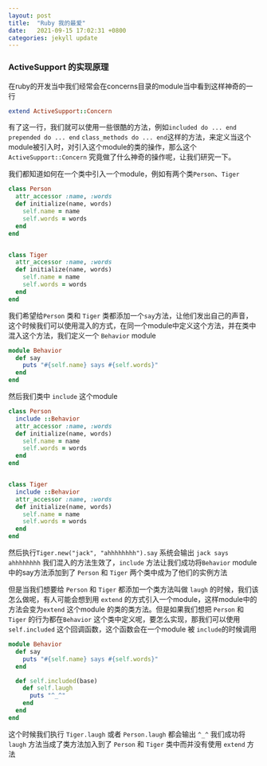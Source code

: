 ```yaml
---
layout: post
title:  "Ruby 我的最爱"
date:   2021-09-15 17:02:31 +0800
categories: jekyll update
---
```



### ActiveSupport 的实现原理

在ruby的开发当中我们经常会在concerns目录的module当中看到这样神奇的一行

```ruby
extend ActiveSupport::Concern
```

有了这一行，我们就可以使用一些很酷的方法，例如`included do ... end` `prepended do ... end` `class_methods do ... end`这样的方法，来定义当这个module被引入时，对引入这个module的类的操作，那么这个 `ActiveSupport::Concern` 究竟做了什么神奇的操作呢，让我们研究一下。

我们都知道如何在一个类中引入一个module，例如有两个类`Person`、`Tiger`

```ruby
class Person
  attr_accessor :name, :words
  def initialize(name, words)
    self.name = name
    self.words = words
  end
end


class Tiger
  attr_accessor :name, :words
  def initialize(name, words)
    self.name = name
    self.words = words
  end
end
```

我们希望给`Person` 类和 `Tiger` 类都添加一个`say`方法，让他们发出自己的声音，这个时候我们可以使用混入的方式，在同一个module中定义这个方法，并在类中混入这个方法，我们定义一个 `Behavior` module

```ruby
module Behavior
  def say
    puts "#{self.name} says #{self.words}"
  end
end
```

然后我们类中 `include` 这个module

```ruby
class Person
  include ::Behavior
  attr_accessor :name, :words
  def initialize(name, words)
    self.name = name
    self.words = words
  end
end


class Tiger
  include ::Behavior
  attr_accessor :name, :words
  def initialize(name, words)
    self.name = name
    self.words = words
  end
end
```

然后执行`Tiger.new("jack", "ahhhhhhhh").say` 系统会输出 `jack says ahhhhhhhh` 我们混入的方法生效了，`include` 方法让我们成功将`Behavior` module中的say方法添加到了 `Person` 和 `Tiger` 两个类中成为了他们的实例方法

但是当我们想要给 `Person` 和 `Tiger` 都添加一个类方法叫做 `laugh` 的时候，我们该怎么做呢，有人可能会想到用 `extend` 的方式引入一个module，这样module中的方法会变为`extend` 这个module 的类的类方法。但是如果我们想把 `Person` 和 `Tiger` 的行为都在`Behavior` 这个类中定义呢，要怎么实现，那我们可以使用 `self.included` 这个回调函数，这个函数会在一个module 被 `include`的时候调用

```ruby
module Behavior
  def say
    puts "#{self.name} says #{self.words}"
  end

  def self.included(base)
    def self.laugh
      puts "^_^"
    end
  end
end
```

这个时候我们执行 `Tiger.laugh` 或者 `Person.laugh` 都会输出 `^_^` 我们成功将 `laugh` 方法当成了类方法加入到了 `Person` 和 `Tiger` 类中而并没有使用 `extend` 方法